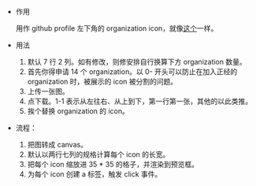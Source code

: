 - 作用

  用作 github profile 左下角的 organization icon，就像[这个](https://github.com/orzyyyy)一样。

- 用法

  1. 默认 7 行 2 列。如有修改，则修安排自行换算下方 organization 数量。
  2. 首先你得申请 14 个 organization。以 0- 开头可以防止在加入正经的 organization 时，被展示的 icon 被分割的问题。
  3. 上传一张图。
  4. 点下载。1-1 表示从左往右、从上到下，第一行第一张，其他的以此类推。
  5. 挨个替换 organization 的 icon。

- 流程：

  1. 把图转成 canvas。
  2. 默认以两行七列的规格计算每个 icon 的长宽。
  3. 把每个 icon 缩放进 35 \* 35 的格子，并渲染到预览框。
  4. 为每个 icon 创建 a 标签，触发 click 事件。

